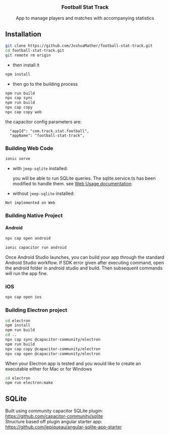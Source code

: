<h3 align="center">Football Stat Track</h3>
<p align="center">App to manage players and matches with accompanying statistics</p>

## Installation

```bash
git clone https://github.com/JoshuaMather/football-stat-track.git
cd football-stat-track.git
git remote rm origin
```

 - then install it

```bash
npm install
```

 - then go to the building process

```bash
npm run build
npx cap sync
npm run build
npx cap copy
npx cap copy web
```

the capacitor config parameters are:

```
  "appId": "com.track.stat.football",
  "appName": "football-stat-track",
```

### Building Web Code

```bash
ionic serve
```
- with `jeep-sqlite` installed:
  
  you will be able to run SQLite queries. The sqlite.service.ts has been modified to handle them.
  see [Web Usage documentation](https://github.com/capacitor-community/sqlite/blob/web/docs/Web_Usage.md) 

- without `jeep-sqlite` installed:

```
Not implemented on Web
```


### Building Native Project


#### Android

```bash
npx cap open android

ionic capacitor run android
```
Once Android Studio launches, you can build your app through the standard Android Studio workflow.
If SDK error given after executing command, open the android folder in android studio and build. Then subsequent commands will run the app fine.

### iOS

```bash
npx cap open ios
```

### Building Electron project

```bash
cd electron
npm install
npm run build
cd ..
npx cap sync @capacitor-community/electron
npm run build
npx cap copy @capacitor-community/electron
npx cap open @capacitor-community/electron
```

When your Electron app is tested and you would like to create an executable
either for Mac or for Windows

```bash
cd electron
npm run electron:make
``` 

## SQLite

Built using community capacitor SQLite plugin: https://github.com/capacitor-community/sqlite <br />
Structure based off plugin angular starter app: https://github.com/jepiqueau/angular-sqlite-app-starter